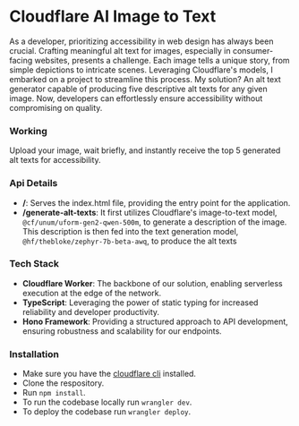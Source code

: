 # Cloudflare AI Image to Text

As a developer, prioritizing accessibility in web design has always been crucial. Crafting meaningful alt text for images, especially in consumer-facing websites, presents a challenge. Each image tells a unique story, from simple depictions to intricate scenes. Leveraging Cloudflare's models, I embarked on a project to streamline this process. My solution? An alt text generator capable of producing five descriptive alt texts for any given image. Now, developers can effortlessly ensure accessibility without compromising on quality.

### Working 
Upload your image, wait briefly, and instantly receive the top 5 generated alt texts for accessibility.

### Api Details
- **/**: Serves the index.html file, providing the entry point for the application.
- **/generate-alt-texts**: It first utilizes Cloudflare's image-to-text model, `@cf/unum/uform-gen2-qwen-500m`, to generate a description of the image. This description is then fed into the text generation model, `@hf/thebloke/zephyr-7b-beta-awq`, to produce the alt texts

### Tech Stack
- **Cloudflare Worker**: The backbone of our solution, enabling serverless execution at the edge of the network.
- **TypeScript**: Leveraging the power of static typing for increased reliability and developer productivity.
- **Hono Framework**: Providing a structured approach to API development, ensuring robustness and scalability for our endpoints.

### Installation

- Make sure you have the [cloudflare cli](https://developers.cloudflare.com/workers/get-started/guide/) installed.
- Clone the respository.
- Run `npm install`.
- To run the codebase locally run `wrangler dev`.
- To deploy the codebase run `wrangler deploy`.